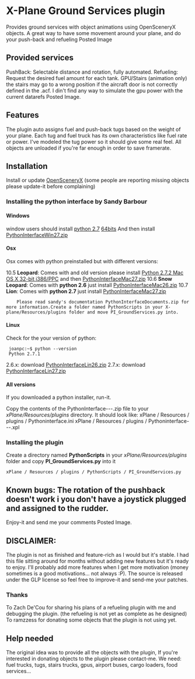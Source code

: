 # X-Plane Ground Services plugin

Provides ground services with object animations using OpenSceneryX objects.
A great way to have some movement around your plane, and do your push-back and refueling Posted Image

## Provided services
PushBack: Selectable distance and rotation, fully automated.
Refueling: Request the desired fuel amount for each tank.
GPU/Stairs (animation only) the stairs may go to a wrong position if the aircraft door is not correctly defined in the .acf. I din't find any way to simulate the gpu power with the current datarefs Posted Image.


## Features
The plugin auto assigns fuel and push-back tugs based on the weight of your plane.
Each tug and fuel truck has its own characteristics like fuel rate or power.
I've modeled the tug power so it should give some real feel.
All objects are unloaded if you're far enough in order to save framerate.


## Installation

Install or update [OpenSceneryX](http://www.opensceneryx.com/) (some people are reporting missing objects please update-it before complaining)

### Installing the python interface by Sandy Barbour

#### Windows
window users should install [python 2.7](http://www.python.org/ftp/python/2.7.2/python-2.7.2.msi) [64bits](http://www.python.org/ftp/python/2.7.2/python-2.7.2.amd64.msi)
And then install [PythonInterfaceWin27.zip](http://www.xpluginsdk.org/downloads/sdk200/PythonInterfaceWin27.zip)

#### Osx 
Osx comes with python preinstalled but with different versions:

10.5 **Leopard**:       Comes with and old version please install [Python 2.7.2 Mac OS X 32-bit i386/PPC](http://www.python.org/ftp/python/2.7.2/python-2.7.2-macosx10.3.dmg) and then [PythonInterfaceMac27.zip](http://www.xpluginsdk.org/downloads/sdk200/PythonInterfaceMac27.zip)
10.6 **Snow Leopard**:  Comes with **python 2.6** just install [PythonInterfaceMac26.zip](http://www.xpluginsdk.org/downloads/sdk200/PythonInterfaceMac26.zip)
10.7 **Lion**:          Comes with **python 2.7** just install [PythonInterfaceMac27.zip](http://www.xpluginsdk.org/downloads/sdk200/PythonInterfaceMac27.zip)

        Please read sandy's documentation PythonInterfaceDocuments.zip for more information.Create a folder named PythonScripts in your X-plane/Resources/plugins folder and move PI_GroundServices.py into.

#### Linux
Check for the your version of python:

     joanpc:~$ python --version
     Python 2.7.1

2.6.x: download [PythonInterfaceLin26.zip](http://www.xpluginsdk.org/downloads/sdk200/PythonInterfaceLin26.zip)
2.7.x: download [PythonInterfaceLin27.zip](http://www.xpluginsdk.org/downloads/sdk200/PythonInterfaceLin27.zip)

#### All versions

If you downloaded a python installer, run-it.

Copy the contents of the PythonInterface---.zip file to your *xPlane/Resources/plugins* directory. It should look like:
    xPlane / Resources / plugins / Pythoninterface.ini
    xPlane / Resources / plugins / Pythoninterface---.xpl

### Installing the plugin

Create a directory named **PythonScripts** in your *xPlane/Resources/plugins* folder and copy **PI_GroundServices.py** into it

    xPlane / Resources / plugins / PythonScripts / PI_GroundServices.py


## Known bugs: The rotation of the pushback doesn't work i you don't have a joystick plugged and assigned to the rudder.

Enjoy-it and send me your comments Posted Image.

## DISCLAIMER:
The plugin is not as finished and feature-rich as I would but it's stable. I had this file sitting around for months without adding new features but it's ready to enjoy. I'll probably add more features when I get more motivation (money sometimes is a good motivations... not always :P). The source is released under the GLP license so feel free to improve-it and send-me your patches.

### Thanks
To Zach De'Cou for sharing his plans of a refueling plugin with me and debugging the plugin.
(the refueling is not yet as complete as he designed)
To ramzzess for donating some objects that the plugin is not using yet.

## Help needed
The original idea was to provide all the objects with the plugin, If you're interested in donating objects to the plugin please contact-me.
We need: fuel trucks, tugs, stairs trucks, gpus, airport buses, cargo loaders, food services... 